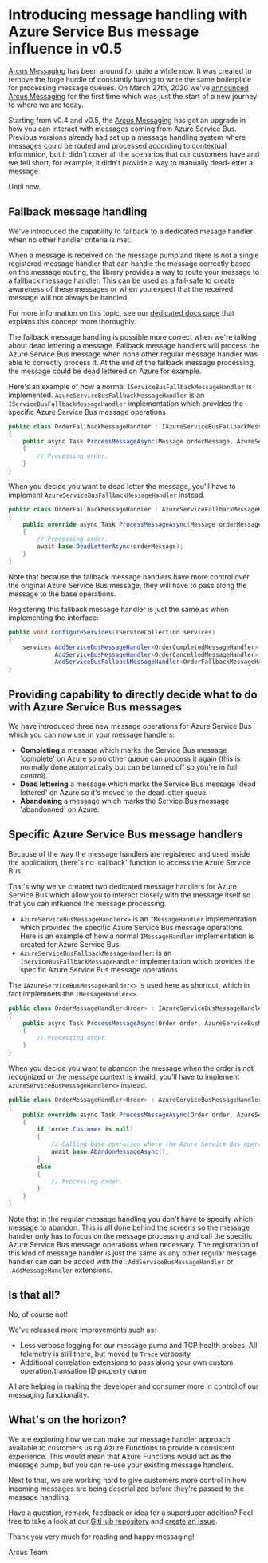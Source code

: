 # Introducing message handling with Azure Service Bus message influence in v0.5

[Arcus Messaging](https://messaging.arcus-azure.net/) has been around for quite a while now. It was created to remove the huge hurdle of constantly having to write the same boilerplate for processing message queues. 
On March 27th, 2020 we've [announced Arcus Messaging](https://www.codit.eu/blog/announcing-arcus-messaging-background-jobs/) for the first time which was just the start of a new journey to where we are today.

Starting from v0.4 and v0.5, the [Arcus Messaging](https://github.com/arcus-azure/arcus.messaging) has got an upgrade in how you can interact with messages coming from Azure Service Bus.
Previous versions already had set up a message handling system where messages could be routed and processed according to contextual information, but it didn't cover all the scenarios that our customers have and we fell short, for example, it didn't provide a way to manually dead-letter a message.

Until now.

## Fallback message handling

We've introduced the capability to fallback to a dedicated mesage handler when no other handler criteria is met.

When a message is received on the message pump and there is not a single registered message handler that can handle the message correctly based on the message routing, the library provides a way to route your message to a fallback message handler.
This can be used as a fail-safe to create awareness of these messages or when you expect that the received message will not always be handled.

For more information on this topic, see our [dedicated docs page](https://messaging.arcus-azure.net/features/message-pumps/customization#fallback-message-handling) that explains this concept more thoroughly.

The fallback message handling is possible more correct when we're talking about dead lettering a message. Fallback message handlers will process the Azure Service Bus message when none other regular message handler was able to correctly process it.
At the end of the fallback message processing, the message could be dead lettered on Azure for example.

Here's an example of how a normal `IServiceBusFallbackMessageHandler` is implemented.
`AzureServiceBusFallbackMessageHandler` is an `IServiceBusFallbackMessageHandler` implementation which provides the specific Azure Service Bus message operations

```csharp
public class OrderFallbackMessageHandler : IAzureServiceBusFallbackMessageHandler
{
    public async Task ProcessMessageAsync(Message orderMessage, AzureServiceBusMessageContext context, ...)
    {
        // Processing order.
    }
}
```

When you decide you want to dead letter the message, you'll have to implement  `AzureServiceBusFallbackMessageHandler` instead.

```csharp
public class OrderFallbackMessageHandler : AzureServiceFallbackMessageHandler
{
    public override async Task ProcessMessageAsync(Message orderMessage, AzureServiceBusMessageContext context, ...)
    {
        // Processing order.
        await base.DeadLetterAsync(orderMessage);
    }
}
```

Note that because the fallback message handlers have more control over the original Azure Service Bus message, they will have to pass along the message to the base operations.

Registering this fallback message handler is just the same as when implementing the interface:

```csharp
public void ConfigureServices(IServiceCollection services)
{
    services.AddServiceBusMessageHandler<OrderCompletedMessageHandler>()
            .AddServiceBusMessageHandler<OrderCancelledMessageHandler>()
            .AddServiceBusFallbackMessageHandler<OrderFallbackMessageHandler>();
}
```

## Providing capability to directly decide what to do with Azure Service Bus messages

We have introduced three new message operations for Azure Service Bus which you can now use in your message handlers:
- **Completing** a message which marks the Service Bus message 'complete' on Azure so no other queue can process it again (this is normally done automatically but can be turned off so you're in full control).
- **Dead lettering** a message which marks the Service Bus message 'dead lettered' on Azure so it's moved to the dead letter queue.
- **Abandoning** a message which marks the Service Bus message 'abandonned' on Azure.

## Specific Azure Service Bus message handlers

Because of the way the message handlers are registered and used inside the application, there's no 'callback' function to access the Azure Service Bus.

That's why we've created two dedicated message handlers for Azure Service Bus which allow you to interact closely with the message itself so that you can influence the message processing.

- `AzureServiceBusMessageHandler<>` is an `IMessageHandler` implementation which provides the specific Azure Service Bus message operations.
Here is an example of how a normal `IMessageHandler` implementation is created for Azure Service Bus.
- `AzureServiceBusFallbackMessageHandler`: is an `IServiceBusFallbackMessageHandler` implementation which provides the specific Azure Service Bus message operations

The `IAzureServiceBusMessageHanlder<>` is used here as shortcut, which in fact implemnets the `IMessageHandler<>`.

```csharp
public class OrderMessageHandler<Order> : IAzureServiceBusMessageHandler<Order>
{
    public async Task ProcessMessageAsync(Order order, AzureServiceBusMessageContext context, ...)
    {
        // Processing order.
    }
}
```

When you decide you want to abandon the message when the order is not recognized or the message context is invalid, you'll have to implement `AzureServiceBusMessageHandler<>` instead.

```csharp
public class OrderMessageHandler<Order> : AzureServiceBusMessageHandler<Order>
{
    public override async Task ProcessMessageAsync(Order order, AzureServiceBusMessageContext context, ...)
    {
        if (order.Customer is null)
        {
            // Calling base operation where the Azure Service Bus operations are located.
            await base.AbandonMessageAsync();
        }
        else
        {
            // Processing order.
        }
    }
}
```

Note that in the regular message handling you don't have to specify which message to abandon. This is all done behind the screens so the message handler only has to focus on the message processing and call the specific Azure Service Bus message operations when necessary.
The registration of this kind of message handler is just the same as any other regular message handler can can be added with the `.AddServiceBusMessageHandler` or `.AddMessageHandler` extensions.

## Is that all?

No, of course not!

We've released more improvements such as:
- Less verbose logging for our message pump and TCP health probes. All telemetry is still there, but moved to `Trace` verbosity
- Additional correlation extensions to pass along your own custom operation/transation ID property name

All are helping in making the developer and consumer more in control of our messaging functionality.

## What's on the horizon?

We are exploring how we can make our message handler approach available to customers using Azure Functions to provide a consistent experience. This would mean that Azure Functions would act as the message pump, but you can re-use your existing message handlers.

Next to that, we are working hard to give customers more control in how incoming messages are being deserialized before they're passed to the message handling.

Have a question, remark, feedback or idea for a superduper addition? Feel free to take a look at our [GitHub repository](https://github.com/arcus-azure/arcus.messaging) and [create an issue](https://github.com/arcus-azure/arcus/issues/new/choose).

Thank you very much for reading and happy messaging!

Arcus Team
